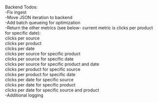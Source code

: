 Backend Todos:  
-Fix ingest  
-Move JSON iteration to backend  
-Add batch queueing for optimization  
-Return the other metrics (see below- current metric is clicks per product for specific date):  
    clicks per source  
    clicks per product  
    clicks per date  
    clicks per source for specific product  
    clicks per source for specific date  
    clicks per source for specific product and date  
    clicks per product for specific source  
    clicks per product for specific date  
    clicks per date for specific source  
    clicks per date for specific product  
    clicks per date for specific source and product  
-Additional logging  
